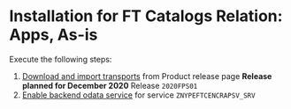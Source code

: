 # Installation for FT Catalogs Relation: Apps, As-is

Execute the following steps:
1. [Download and import transports](/inst/step-1.md) from Product release page **Release planned for December 2020** Release `2020FPS01`
2. [Enable backend odata service](/inst/step-3.md) for service `ZNYPEFTCENCRAPSV_SRV`


